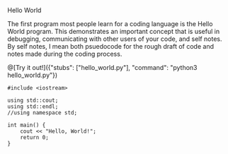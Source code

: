Hello World
    
  The first program most people learn for a coding language is the Hello World program. This demonstrates an important concept that is useful in debugging, 
  communicating with other users of your code, and self notes. By self notes, I mean both psuedocode for the rough draft of code and notes made during the coding 
  process. 
  
@[Try it out!]({"stubs": ["hello_world.py"], "command": "python3 hello_world.py"})

    
    #include <iostream>

    using std::cout;
    using std::endl;
    //using namespace std;

    int main() {
        cout << "Hello, World!";
        return 0;
    }
